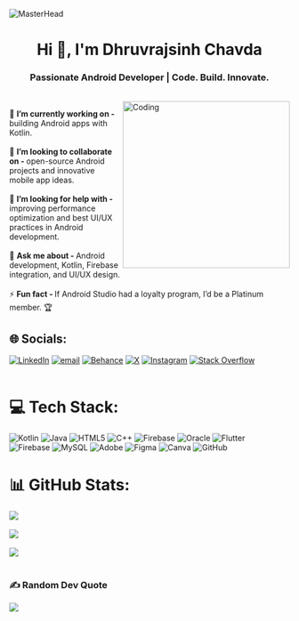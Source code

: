![MasterHead](https://1.bp.blogspot.com/-7A4WynwLsMw/XbBpCXG8fHI/AAAAAAAAMt4/uOa1bpLskYgrwGbllhSu2SDj_Mig8SXJQCLcBGAsYHQ/s1600/2000_600px.gif)
<h1 align="center">Hi 👋, I'm Dhruvrajsinh Chavda</h1>
<h3 align="center">Passionate Android Developer | Code. Build. Innovate.</h3><br>
<img align="right" alt="Coding" width="300" src="https://media3.giphy.com/media/v1.Y2lkPTc5MGI3NjExeWV1YXIzaHEzYjV5ZWpzY3Joank2bmVrb2hhaWFsM3hmbGt1cmlzeSZlcD12MV9pbnRlcm5hbF9naWZfYnlfaWQmY3Q9Zw/bGgsc5mWoryfgKBx1u/giphy.gif"/>
<p align="left"> 
</a> 🔭 <b>I’m currently working on -</b> building Android apps with Kotlin.<br><br>👯 <b>I’m looking to collaborate on - </b> open-source Android projects and innovative mobile app ideas.  <br><br>🤝 <b>I’m looking for help with - </b> improving performance optimization and best UI/UX practices in Android development.  <br><br>💬 <b>Ask me about - </b> Android development, Kotlin, Firebase integration, and UI/UX design.  <br><br>⚡ <b>Fun fact - </b> If Android Studio had a loyalty program, I’d be a Platinum member. 🏆  <br>


## 🌐 Socials:
[![LinkedIn](https://img.shields.io/badge/LinkedIn-%230077B5.svg?logo=linkedin&logoColor=white)](https://linkedin.com/in/https://www.linkedin.com/in/dhruvrajsinh-chavda-275106273/) [![email](https://img.shields.io/badge/Email-D14836?logo=gmail&logoColor=white)](mailto:dhruvrajwork5@gmail.com)  [![Behance](https://img.shields.io/badge/Behance-1769ff?logo=behance&logoColor=white)](https://behance.net/https://www.behance.net/dhruvrachavda) [![X](https://img.shields.io/badge/X-black.svg?logo=X&logoColor=white)](https://x.com/https://x.com/Dhruvrajsinh915) [![Instagram](https://img.shields.io/badge/Instagram-%23E4405F.svg?logo=Instagram&logoColor=white)](https://instagram.com/dhruvrajsinh.915__) [![Stack Overflow](https://img.shields.io/badge/-Stackoverflow-FE7A16?logo=stack-overflow&logoColor=white)](https://stackoverflow.com/users/https://stackoverflow.com/users/29608239/dhruvrajsinh-chavda)  <br><br>

# 💻 Tech Stack:
 ![Kotlin](https://img.shields.io/badge/kotlin-%237F52FF.svg?style=for-the-badge&logo=kotlin&logoColor=white) ![Java](https://img.shields.io/badge/java-%23ED8B00.svg?style=for-the-badge&logo=openjdk&logoColor=white) ![HTML5](https://img.shields.io/badge/html5-%23E34F26.svg?style=for-the-badge&logo=html5&logoColor=white) ![C++](https://img.shields.io/badge/c++-%2300599C.svg?style=for-the-badge&logo=c%2B%2B&logoColor=white) ![Firebase](https://img.shields.io/badge/firebase-%23039BE5.svg?style=for-the-badge&logo=firebase) ![Oracle](https://img.shields.io/badge/Oracle-F80000?style=for-the-badge&logo=oracle&logoColor=white) ![Flutter](https://img.shields.io/badge/Flutter-%2302569B.svg?style=for-the-badge&logo=Flutter&logoColor=white) </br> ![Firebase](https://img.shields.io/badge/firebase-a08021?style=for-the-badge&logo=firebase&logoColor=ffcd34) ![MySQL](https://img.shields.io/badge/mysql-4479A1.svg?style=for-the-badge&logo=mysql&logoColor=white) ![Adobe](https://img.shields.io/badge/adobe-%23FF0000.svg?style=for-the-badge&logo=adobe&logoColor=white) ![Figma](https://img.shields.io/badge/figma-%23F24E1E.svg?style=for-the-badge&logo=figma&logoColor=white) ![Canva](https://img.shields.io/badge/Canva-%2300C4CC.svg?style=for-the-badge&logo=Canva&logoColor=white) ![GitHub](https://img.shields.io/badge/github-%23121011.svg?style=for-the-badge&logo=github&logoColor=white) 
 
# 📊 GitHub Stats:
![](https://github-readme-stats.vercel.app/api?username=Dhruvraj915&theme=github_dark&hide_border=false&include_all_commits=true&count_private=true)<br/><br/>
![](https://github-readme-streak-stats.herokuapp.com/?user=Dhruvraj915&theme=github_dark&hide_border=false)<br/><br/>
![](https://github-readme-stats.vercel.app/api/top-langs/?username=Dhruvraj915&theme=github_dark&hide_border=false&include_all_commits=true&count_private=true&layout=compact)<br/><br/>

### ✍️ Random Dev Quote
![](https://quotes-github-readme.vercel.app/api?type=horizontal&theme=radical)
